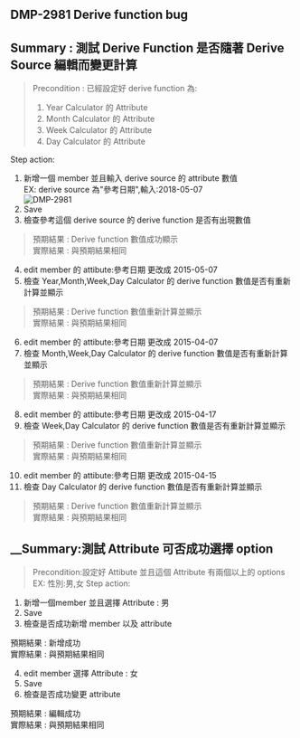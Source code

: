 ## __DMP-2981 Derive function bug__

## __Summary : 測試 Derive Function 是否隨著 Derive Source 編輯而變更計算__
>Precondition : 已經設定好 derive function 為:
>1. Year Calculator 的 Attribute
>2. Month Calculator 的 Attribute
>3. Week Calculator 的 Attribute
>4. Day Calculator 的 Attribute

Step action:
1. 新增一個 member 並且輸入 derive source 的 attribute 數值  
EX: derive source 為"參考日期",輸入:2018-05-07  
![DMP-2981](/testlink/wiki-testcase/Images/Audience/DMP-2981.PNG)
2. Save
3. 檢查參考這個 derive source 的 derive function 是否有出現數值

>預期結果 : Derive function 數值成功顯示  
>實際結果 : 與預期結果相同

4. edit member 的 attibute:參考日期 更改成 2015-05-07
5. 檢查 Year,Month,Week,Day Calculator 的 derive function 數值是否有重新計算並顯示

>預期結果 : Derive function 數值重新計算並顯示  
>實際結果 : 與預期結果相同

6. edit member 的 attibute:參考日期 更改成 2015-04-07
7. 檢查 Month,Week,Day Calculator 的 derive function 數值是否有重新計算並顯示

>預期結果 : Derive function 數值重新計算並顯示  
>實際結果 : 與預期結果相同

8. edit member 的 attibute:參考日期 更改成 2015-04-17
9. 檢查 Week,Day Calculator 的 derive function 數值是否有重新計算並顯示

>預期結果 : Derive function 數值重新計算並顯示  
>實際結果 : 與預期結果相同

10. edit member 的 attibute:參考日期 更改成 2015-04-15
11. 檢查 Day Calculator 的 derive function 數值是否有重新計算並顯示

>預期結果 : Derive function 數值重新計算並顯示  
>實際結果 : 與預期結果相同

## __Summary:測試 Attribute 可否成功選擇 option
>Precondition:設定好 Attibute 並且這個 Attribute 有兩個以上的 options
>EX: 性別:男,女
Step action:
1. 新增一個member 並且選擇 Attribute : 男
2. Save
3. 檢查是否成功新增 member 以及 attribute

預期結果 : 新增成功  
實際結果 : 與預期結果相同

4. edit member 選擇 Attribute : 女
5. Save
6. 檢查是否成功變更 attribute

預期結果 : 編輯成功  
實際結果 : 與預期結果相同